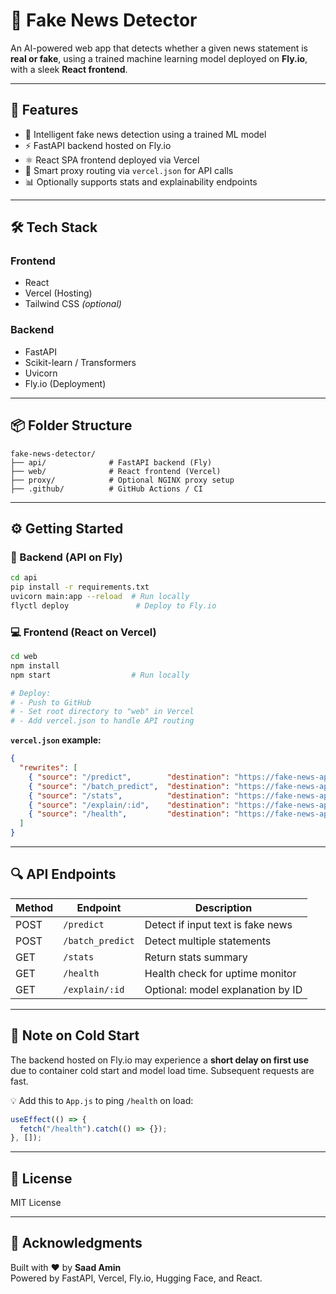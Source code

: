 # 📰 Fake News Detector

An AI-powered web app that detects whether a given news statement is **real or fake**, using a trained machine learning model deployed on **Fly.io**, with a sleek **React frontend**.

---

## 🚀 Features

- 🧠 Intelligent fake news detection using a trained ML model
- ⚡ FastAPI backend hosted on Fly.io
- ⚛️ React SPA frontend deployed via Vercel
- 🔁 Smart proxy routing via `vercel.json` for API calls
- 📊 Optionally supports stats and explainability endpoints

---

## 🛠 Tech Stack

### Frontend
- React
- Vercel (Hosting)
- Tailwind CSS *(optional)*

### Backend
- FastAPI
- Scikit-learn / Transformers
- Uvicorn
- Fly.io (Deployment)

---

## 📦 Folder Structure

```
fake-news-detector/
├── api/              # FastAPI backend (Fly)
├── web/              # React frontend (Vercel)
├── proxy/            # Optional NGINX proxy setup
├── .github/          # GitHub Actions / CI
```

---

## ⚙️ Getting Started

### 🔧 Backend (API on Fly)

```bash
cd api
pip install -r requirements.txt
uvicorn main:app --reload  # Run locally
flyctl deploy               # Deploy to Fly.io
```

### 💻 Frontend (React on Vercel)

```bash
cd web
npm install
npm start                  # Run locally

# Deploy:
# - Push to GitHub
# - Set root directory to "web" in Vercel
# - Add vercel.json to handle API routing
```

**`vercel.json` example:**

```json
{
  "rewrites": [
    { "source": "/predict",        "destination": "https://fake-news-api.fly.dev/predict" },
    { "source": "/batch_predict",  "destination": "https://fake-news-api.fly.dev/batch_predict" },
    { "source": "/stats",          "destination": "https://fake-news-api.fly.dev/stats" },
    { "source": "/explain/:id",    "destination": "https://fake-news-api.fly.dev/explain/:id" },
    { "source": "/health",         "destination": "https://fake-news-api.fly.dev/health" }
  ]
}
```

---

## 🔍 API Endpoints

| Method | Endpoint            | Description                       |
|--------|---------------------|-----------------------------------|
| POST   | `/predict`          | Detect if input text is fake news |
| POST   | `/batch_predict`    | Detect multiple statements         |
| GET    | `/stats`            | Return stats summary               |
| GET    | `/health`           | Health check for uptime monitor   |
| GET    | `/explain/:id`      | Optional: model explanation by ID |

---

## 🧊 Note on Cold Start

The backend hosted on Fly.io may experience a **short delay on first use** due to container cold start and model load time. Subsequent requests are fast.

💡 Add this to `App.js` to ping `/health` on load:

```js
useEffect(() => {
  fetch("/health").catch(() => {});
}, []);
```

---

## 📄 License

MIT License

---

## 🙌 Acknowledgments

Built with ❤️ by **Saad Amin**  
Powered by FastAPI, Vercel, Fly.io, Hugging Face, and React.
